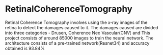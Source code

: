 # RetinalCoherenceTomography
Retinal Coherence Tomography involves using the x-ray images of the retina to detect the damages caused to it. The damages caused are divided into three categories - Drusen, Coherence Neo Vascular(CNV) and  This project consists of around 85000 images to train the neural network. The architecture consists of a pre-trained network(Resnet34) and accuracy obtained is 93.84%
